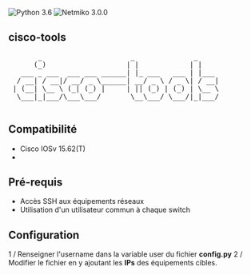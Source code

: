 ![Python 3.6](https://img.shields.io/badge/python-3.6%2B-green)
![Netmiko 3.0.0](https://img.shields.io/badge/netmiko-3.0.0-yellow)

## cisco-tools
<pre>
       _                     _              _     
      (_)                   | |            | |    
   ___ _ ___  ___ ___ ______| |_ ___   ___ | |___ 
  / __| / __|/ __/ _ \______| __/ _ \ / _ \| / __|
 | (__| \__ \ (_| (_) |     | || (_) | (_) | \__ \
  \___|_|___/\___\___/       \__\___/ \___/|_|___/
                                                  
</pre>

## Compatibilité
 - Cisco IOSv 15.62(T)
 - 

## Pré-requis
 - Accès SSH aux équipements réseaux
 - Utilisation d'un utilisateur commun à chaque switch
 
## Configuration

1 /  Renseigner l'username dans la variable user du fichier **config.py**
2 / Modifier le fichier en y ajoutant les **IPs** des équipements cibles. 


